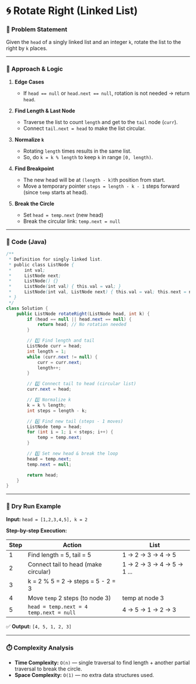 

# 🌀 Rotate Right (Linked List)

### 📌 Problem Statement

Given the `head` of a singly linked list and an integer `k`, rotate the list to the right by `k` places.

---

### 🧠 Approach & Logic

1. **Edge Cases**

   * If `head == null` or `head.next == null`, rotation is not needed → return `head`.

2. **Find Length & Last Node**

   * Traverse the list to count `length` and get to the `tail` node (`curr`).
   * Connect `tail.next = head` to make the list circular.

3. **Normalize `k`**

   * Rotating `length` times results in the same list.
   * So, do `k = k % length` to keep `k` in range `[0, length)`.

4. **Find Breakpoint**

   * The new head will be at `(length - k)`th position from start.
   * Move a temporary pointer `steps = length - k - 1` steps forward (since `temp` starts at head).

5. **Break the Circle**

   * Set `head = temp.next` (new head)
   * Break the circular link: `temp.next = null`

---

### 📝 Code (Java)

```java
/**
 * Definition for singly-linked list.
 * public class ListNode {
 *     int val;
 *     ListNode next;
 *     ListNode() {}
 *     ListNode(int val) { this.val = val; }
 *     ListNode(int val, ListNode next) { this.val = val; this.next = next; }
 * }
 */
class Solution {
    public ListNode rotateRight(ListNode head, int k) {
        if (head == null || head.next == null) {
            return head; // No rotation needed
        }

        // 1️⃣ Find length and tail
        ListNode curr = head;
        int length = 1;
        while (curr.next != null) {
            curr = curr.next;
            length++;
        }

        // 2️⃣ Connect tail to head (circular list)
        curr.next = head;

        // 3️⃣ Normalize k
        k = k % length; 
        int steps = length - k;

        // 4️⃣ Find new tail (steps - 1 moves)
        ListNode temp = head;
        for (int i = 1; i < steps; i++) {
            temp = temp.next;
        }

        // 5️⃣ Set new head & break the loop
        head = temp.next;
        temp.next = null;

        return head;
    }
}
```

---

### 🏃 Dry Run Example

**Input:**
`head = [1,2,3,4,5], k = 2`

**Step-by-step Execution:**

| Step | Action                                       | List                      |
| ---- | -------------------------------------------- | ------------------------- |
| 1    | Find length = 5, tail = 5                    | 1 → 2 → 3 → 4 → 5         |
| 2    | Connect tail to head (make circular)         | 1 → 2 → 3 → 4 → 5 → 1 ... |
| 3    | k = 2 % 5 = 2 → steps = 5 - 2 = 3            |                           |
| 4    | Move `temp` 2 steps (to node 3)              | temp at node 3            |
| 5    | `head = temp.next = 4`<br>`temp.next = null` | 4 → 5 → 1 → 2 → 3         |

✅ **Output:** `[4, 5, 1, 2, 3]`

---

### ⏱️ Complexity Analysis

* **Time Complexity:** `O(n)` — single traversal to find length + another partial traversal to break the circle.
* **Space Complexity:** `O(1)` — no extra data structures used.


